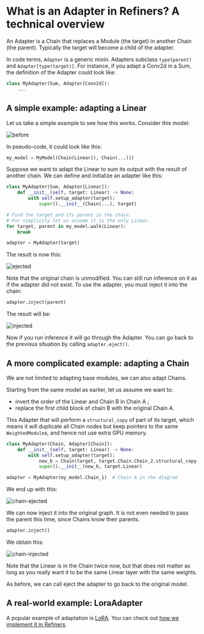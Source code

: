 # What is an Adapter in Refiners? A technical overview

An Adapter is a Chain that replaces a Module (the target) in another Chain (the parent). Typically the target will become a child of the adapter.

In code terms, `Adapter` is a generic mixin. Adapters subclass `type(parent)` and `Adapter[type(target)]`. For instance, if you adapt a Conv2d in a Sum, the definition of the Adapter could look like:

```py
class MyAdapter(Sum, Adapter[Conv2d]):
    ...
```

## A simple example: adapting a Linear

Let us take a simple example to see how this works. Consider this model:

![before](assets/adapters/linear-before.png)

In pseudo-code, it could look like this:

```py
my_model = MyModel(Chain(Linear(), Chain(...)))
```

Suppose we want to adapt the Linear to sum its output with the result of another chain. We can define and initialize an adapter like this:

```py
class MyAdapter(Sum, Adapter[Linear]):
    def __init__(self, target: Linear) -> None:
        with self.setup_adapter(target):
            super().__init__(Chain(...), target)

# Find the target and its parent in the chain.
# For simplicity let us assume it is the only Linear.
for target, parent in my_model.walk(Linear):
    break

adapter = MyAdapter(target)
```

The result is now this:

![ejected](assets/adapters/linear-ejected.png)

Note that the original chain is unmodified. You can still run inference on it as if the adapter did not exist. To use the adapter, you must inject it into the chain:

```py
adapter.inject(parent)
```

The result will be:

![injected](assets/adapters/linear-injected.png)

Now if you run inference it will go through the Adapter. You can go back to the previous situation by calling `adapter.eject()`.

## A more complicated example: adapting a Chain

We are not limited to adapting base modules, we can also adapt Chains.

Starting from the same model as earlier, let us assume we want to:

- invert the order of the Linear and Chain B in Chain A ;
- replace the first child block of chain B with the original Chain A.

This Adapter that will perform a `structural_copy` of part of its target, which means it will duplicate all Chain nodes but keep pointers to the same `WeightedModule`s, and hence not use extra GPU memory.

```py
class MyAdapter(Chain, Adapter[Chain]):
    def __init__(self, target: Linear) -> None:
        with self.setup_adapter(target):
            new_b = Chain(target, target.Chain.Chain_2.structural_copy())
            super().__init__(new_b, target.Linear)

adapter = MyAdapter(my_model.Chain_1)  # Chain A in the diagram
```

We end up with this:

![chain-ejected](assets/adapters/chain-ejected.png)

We can now inject it into the original graph. It is not even needed to pass the parent this time, since Chains know their parents.

```py
adapter.inject()
```

We obtain this:

![chain-injected](assets/adapters/chain-injected.png)

Note that the Linear is in the Chain twice now, but that does not matter as long as you really want it to be the same Linear layer with the same weights.

As before, we can call eject the adapter to go back to the original model.

## A real-world example: LoraAdapter

A popular example of adaptation is [LoRA](https://arxiv.org/abs/2106.09685). You can check out [how we implement it in Refiners](../src/refiners/adapters/lora.py).
